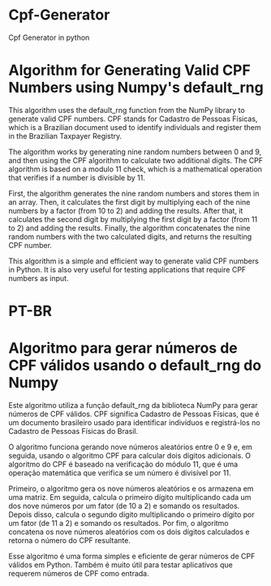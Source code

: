 # Cpf-Generator
Cpf Generator  in  python

# Algorithm for Generating Valid CPF Numbers using Numpy's default_rng

This algorithm uses the default_rng function from the NumPy library to generate valid CPF numbers. CPF stands for Cadastro de Pessoas Físicas, which is a Brazilian document used to identify individuals and register them in the Brazilian Taxpayer Registry.

The algorithm works by generating nine random numbers between 0 and 9, and then using the CPF algorithm to calculate two additional digits. The CPF algorithm is based on a modulo 11 check, which is a mathematical operation that verifies if a number is divisible by 11.

First, the algorithm generates the nine random numbers and stores them in an array. Then, it calculates the first digit by multiplying each of the nine numbers by a factor (from 10 to 2) and adding the results. After that, it calculates the second digit by multiplying the first digit by a factor (from 11 to 2) and adding the results. Finally, the algorithm concatenates the nine random numbers with the two calculated digits, and returns the resulting CPF number.

This algorithm is a simple and efficient way to generate valid CPF numbers in Python. It is also very useful for testing applications that require CPF numbers as input.

# PT-BR

# Algoritmo para gerar números de CPF válidos usando o default_rng do Numpy

Este algoritmo utiliza a função default_rng da biblioteca NumPy para gerar números de CPF válidos. CPF significa Cadastro de Pessoas Físicas, que é um documento brasileiro usado para identificar indivíduos e registrá-los no Cadastro de Pessoas Físicas do Brasil.

O algoritmo funciona gerando nove números aleatórios entre 0 e 9 e, em seguida, usando o algoritmo CPF para calcular dois dígitos adicionais. O algoritmo do CPF é baseado na verificação do módulo 11, que é uma operação matemática que verifica se um número é divisível por 11.

Primeiro, o algoritmo gera os nove números aleatórios e os armazena em uma matriz. Em seguida, calcula o primeiro dígito multiplicando cada um dos nove números por um fator (de 10 a 2) e somando os resultados. Depois disso, calcula o segundo dígito multiplicando o primeiro dígito por um fator (de 11 a 2) e somando os resultados. Por fim, o algoritmo concatena os nove números aleatórios com os dois dígitos calculados e retorna o número do CPF resultante.

Esse algoritmo é uma forma simples e eficiente de gerar números de CPF válidos em Python. Também é muito útil para testar aplicativos que requerem números de CPF como entrada.
